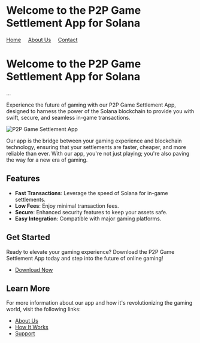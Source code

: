 # Welcome to the P2P Game Settlement App for Solana
<div id="header" style="margin-bottom: 20px;">
  <a href="home-link-here" style="margin-right: 15px;">Home</a>
  <a href="about-link-here" style="margin-right: 15px;">About Us</a>
  <a href="contact-link-here">Contact</a>
</div>

# Welcome to the P2P Game Settlement App for Solana

...



Experience the future of gaming with our P2P Game Settlement App, designed to harness the power of the Solana blockchain to provide you with swift, secure, and seamless in-game transactions.

![P2P Game Settlement App](image-url-here.jpg) 

Our app is the bridge between your gaming experience and blockchain technology, ensuring that your settlements are faster, cheaper, and more reliable than ever. With our app, you're not just playing; you're also paving the way for a new era of gaming.

## Features

- **Fast Transactions**: Leverage the speed of Solana for in-game settlements.
- **Low Fees**: Enjoy minimal transaction fees.
- **Secure**: Enhanced security features to keep your assets safe.
- **Easy Integration**: Compatible with major gaming platforms.

## Get Started

Ready to elevate your gaming experience? Download the P2P Game Settlement App today and step into the future of online gaming!

- [Download Now](download-link-here)

## Learn More

For more information about our app and how it's revolutionizing the gaming world, visit the following links:

- [About Us](about-link-here)
- [How It Works](how-it-works-link-here)
- [Support](support-link-here)

